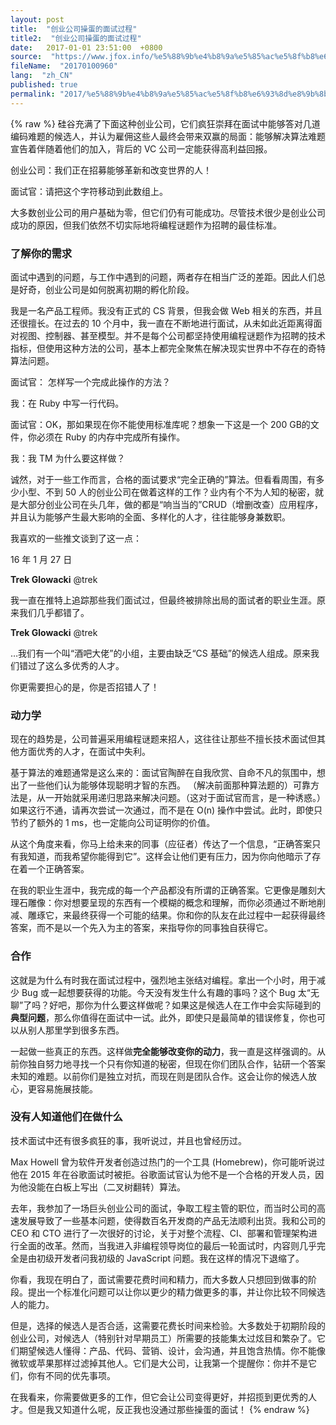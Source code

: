 ```yaml
---
layout: post
title:  "创业公司操蛋的面试过程"
title2:  "创业公司操蛋的面试过程"
date:   2017-01-01 23:51:00  +0800
source:  "https://www.jfox.info/%e5%88%9b%e4%b8%9a%e5%85%ac%e5%8f%b8%e6%93%8d%e8%9b%8b%e7%9a%84%e9%9d%a2%e8%af%95%e8%bf%87%e7%a8%8b.html"
fileName:  "20170100960"
lang:  "zh_CN"
published: true
permalink: "2017/%e5%88%9b%e4%b8%9a%e5%85%ac%e5%8f%b8%e6%93%8d%e8%9b%8b%e7%9a%84%e9%9d%a2%e8%af%95%e8%bf%87%e7%a8%8b.html"
---
```

{% raw %}
硅谷充满了下面这种创业公司，它们疯狂崇拜在面试中能够答对几道编码难题的候选人，并认为雇佣这些人最终会带来双赢的局面：能够解决算法难题宣告着伴随着他们的加入，背后的 VC 公司一定能获得高利益回报。

创业公司：我们正在招募能够革新和改变世界的人！

面试官：请把这个字符移动到此数组上。

大多数创业公司的用户基础为零，但它们仍有可能成功。尽管技术很少是创业公司成功的原因，但我们依然不切实际地将编程谜题作为招聘的最佳标准。

### 了解你的需求

面试中遇到的问题，与工作中遇到的问题，两者存在相当广泛的差距。因此人们总是好奇，创业公司是如何脱离初期的孵化阶段。

我是一名产品工程师。我没有正式的 CS 背景，但我会做 Web 相关的东西，并且还很擅长。在过去的 10 个月中，我一直在不断地进行面试，从未如此近距离得面对视图、控制器、甚至模型。并不是每个公司都坚持使用编程谜题作为招聘的技术指标，但使用这种方法的公司，基本上都完全聚焦在解决现实世界中不存在的奇特算法问题。

面试官： 怎样写一个完成此操作的方法？

我：在 Ruby 中写一行代码。

面试官：OK，那如果现在你不能使用标准库呢？想象一下这是一个 200 GB的文件，你必须在 Ruby 的内存中完成所有操作。

我：我 TM 为什么要这样做？

诚然，对于一些工作而言，合格的面试要求“完全正确的”算法。但看看周围，有多少小型、不到 50 人的创业公司在做着这样的工作？业内有个不为人知的秘密，就是大部分创业公司在头几年，做的都是“响当当的”CRUD（增删改查）应用程序，并且认为能够产生最大影响的全面、多样化的人才，往往能够身兼数职。

我喜欢的一些推文谈到了这一点：

16 年 1 月 27 日

**Trek Glowacki** @trek

我一直在推特上追踪那些我们面试过，但最终被排除出局的面试者的职业生涯。原来我们几乎都错了。

**Trek Glowacki** @trek

…我们有一个叫“酒吧大佬”的小组，主要由缺乏“CS 基础”的候选人组成。原来我们错过了这么多优秀的人才。

你更需要担心的是，你是否招错人了！

### 动力学

现在的趋势是，公司普遍采用编程谜题来招人，这往往让那些不擅长技术面试但其他方面优秀的人才，在面试中失利。

基于算法的难题通常是这么来的：面试官陶醉在自我欣赏、自命不凡的氛围中，想出了一些他们认为能够体现聪明才智的东西。 （解决前面那种算法题的）可靠方法是，从一开始就采用递归思路来解决问题。（这对于面试官而言，是一种诱惑。）如果这行不通，请再次尝试一次通过，而不是在 O(n) 操作中尝试。此时，即使只节约了额外的 1 ms，也一定能向公司证明你的价值。

从这个角度来看，你马上给未来的同事（应征者）传达了一个信息，“正确答案只有我知道，而我希望你能得到它”。这样会让他们更有压力，因为你向他暗示了存在着一个正确答案。

在我的职业生涯中，我完成的每一个产品都没有所谓的正确答案。它更像是雕刻大理石雕像：你对想要呈现的东西有一个模糊的概念和理解，而你必须通过不断地削减、雕琢它，来最终获得一个可能的结果。你和你的队友在此过程中一起获得最终答案，而不是以一个先入为主的答案，来指导你的同事独自获得它。

### 合作

这就是为什么有时我在面试过程中，强烈地主张结对编程。拿出一个小时，用于减少 Bug 或一起想要获得的功能。今天没有发生什么有趣的事吗？这个 Bug 太“无聊”了吗？好吧，那你为什么要这样做呢？如果这是候选人在工作中会实际碰到的**典型问题**，那么你值得在面试中一试。此外，即使只是最简单的错误修复，你也可以从别人那里学到很多东西。

一起做一些真正的东西。这样做**完全能够改变你的动力**，我一直是这样强调的。从前你独自努力地寻找一个只有你知道的秘密，但现在你们团队合作，钻研一个答案未知的难题。以前你们是独立对抗，而现在则是团队合作。这会让你的候选人放心，更容易施展技能。

### 没有人知道他们在做什么

技术面试中还有很多疯狂的事，我听说过，并且也曾经历过。

Max Howell 曾为软件开发者创造过热门的一个工具 (Homebrew)，你可能听说过他在 2015 年在谷歌面试时被拒。谷歌面试官认为他不是一个合格的开发人员，因为他没能在白板上写出（二叉树翻转）算法。

去年，我参加了一场巨头创业公司的面试，争取工程主管的职位，而当时公司的高速发展导致了一些基本问题，使得数百名开发商的产品无法顺利出货。我和公司的 CEO 和 CTO 进行了一次很好的讨论，关于对整个流程、CI、部署和管理架构进行全面的改革。然而，当我进入非编程领导岗位的最后一轮面试时，内容则几乎完全是由初级开发者问我初级的 JavaScript 问题。我在这样的情况下退缩了。

你看，我现在明白了，面试需要花费时间和精力，而大多数人只想回到做事的阶段。提出一个标准化问题可以让你以更少的精力做更多的事，并让你比较不同候选人的能力。

但是，选择的候选人是否合适，这需要花费长时间来检验。大多数处于初期阶段的创业公司，对候选人（特别针对早期员工）所需要的技能集太过炫目和繁杂了。它们期望候选人懂得：产品、代码、营销、设计，会沟通，并且饱含热情。你不能像微软或苹果那样过滤掉其他人。它们是大公司，让我第一个提醒你：你并不是它们，你有不同的优先事项。

在我看来，你需要做更多的工作，但它会让公司变得更好，并招揽到更优秀的人才。但是我又知道什么呢，反正我也没通过那些操蛋的面试！
{% endraw %}
